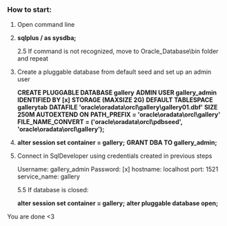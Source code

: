### How to start:

1. Open command line

2. **sqlplus / as sysdba;**

   2.5 If command is not recognized, move to Oracle_Database\bin folder and repeat

3. Create a pluggable database from default seed and set up an admin user

   **CREATE PLUGGABLE DATABASE gallery**
   **ADMIN USER gallery_admin IDENTIFIED BY [x]**
   **STORAGE (MAXSIZE 2G)**
   **DEFAULT TABLESPACE gallerytab**
   **DATAFILE 'oracle\oradata\orcl\gallery\gallery01.dbf' SIZE 250M AUTOEXTEND ON**
   **PATH_PREFIX = 'oracle\oradata\orcl\gallery\'**
   **FILE_NAME_CONVERT = ('oracle\oradata\orcl\pdbseed\', 'oracle\oradata\orcl\gallery\');**

4. **alter session set container = gallery;**
   **GRANT DBA TO gallery_admin;**

5. Connect in SqlDeveloper using credentials created in previous steps

   Username: gallery_admin 
   Password: [x]
   hostname: localhost
   port: 1521
   service_name: gallery

   5.5 If database is closed:

   **alter session set container = gallery;**
   **alter pluggable database open;**

   

You are done <3